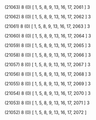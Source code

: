 (21063) 8 (0) [ 1, 5, 8, 9, 13, 16, 17, 2061 ] 3 


(21062) 8 (0) [ 1, 5, 8, 9, 13, 16, 17, 2062 ] 3 


(21061) 8 (0) [ 1, 5, 8, 9, 13, 16, 17, 2063 ] 3 


(21060) 8 (0) [ 1, 5, 8, 9, 13, 16, 17, 2064 ] 3 


(21059) 8 (0) [ 1, 5, 8, 9, 13, 16, 17, 2065 ] 3 


(21058) 8 (0) [ 1, 5, 8, 9, 13, 16, 17, 2066 ] 3 


(21057) 8 (0) [ 1, 5, 8, 9, 13, 16, 17, 2067 ] 3 


(21056) 8 (0) [ 1, 5, 8, 9, 13, 16, 17, 2068 ] 3 


(21055) 8 (0) [ 1, 5, 8, 9, 13, 16, 17, 2069 ] 3 


(21054) 8 (0) [ 1, 5, 8, 9, 13, 16, 17, 2070 ] 3 


(21053) 8 (0) [ 1, 5, 8, 9, 13, 16, 17, 2071 ] 3 


(21052) 8 (0) [ 1, 5, 8, 9, 13, 16, 17, 2072 ]  

